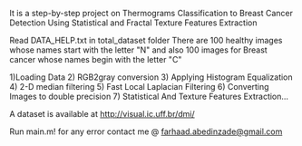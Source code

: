 It is a step-by-step project on Thermograms Classification to Breast Cancer Detection Using Statistical and Fractal Texture Features Extraction

Read DATA_HELP.txt in total_dataset folder
There are 100 healthy images whose names start with the letter "N" and also 100 images for Breast cancer whose names begin with the letter "C"

1)Loading Data
2) RGB2gray conversion
3) Applying Histogram Equalization
4) 2-D median filtering
5) Fast Local Laplacian Filtering
6) Converting Images to double precision
7) Statistical And Texture Features Extraction...

A dataset is available at http://visual.ic.uff.br/dmi/

Run main.m!
for any error contact me @ farhaad.abedinzade@gmail.com

